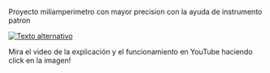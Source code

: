 Proyecto miliamperimetro con mayor precision con la ayuda de instrumento patron

[![Texto alternativo](https://img.youtube.com/vi/xf6562S__S/maxresdefault.jpg)](https://www.youtube.com/watch?v=xf6562S__Sg)

Mira el video de la explicación y el funcionamiento en YouTube haciendo click en la imagen!
